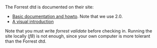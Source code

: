 

The Forrest dtd is documented on their site:


* [Basic documentation and howto](http://forrest.apache.org/dtdx/dtd-docs.html). Note that we use 2.0.
* [A visual introduction](http://forrest.apache.org/dtdx/document-v20.html)


Note that you must write *forrest validate* before checking in. Running 
the site locally (*f8*) is not enough, since your own computer is more 
tolerant than the Forrest dtd.



